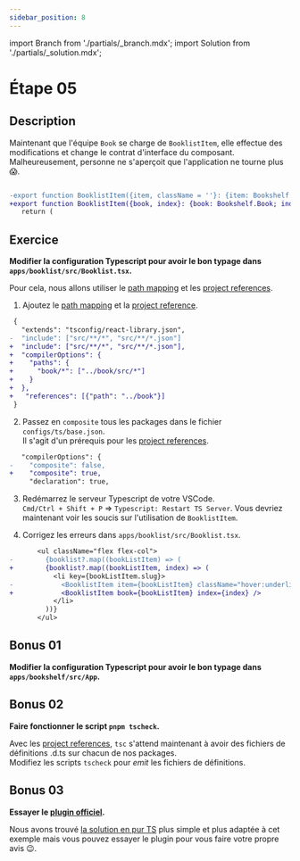 ```yaml
---
sidebar_position: 8
---
```


import Branch from './partials/\_branch.mdx';
import Solution from './partials/\_solution.mdx';

# Étape 05

<Branch step="05" />

## Description

Maintenant que l'équipe `Book` se charge de `BooklistItem`, elle effectue des modifications et change le contrat d'interface du composant.
Malheureusement, personne ne s'aperçoit que l'application ne tourne plus 😱.

```diff title="apps/book/src/BooklistItem.tsx"

-export function BooklistItem({item, className = ''}: {item: Bookshelf.Book; className?: string}) {
+export function BooklistItem({book, index}: {book: Bookshelf.Book; index: number}) {
   return (
```

## Exercice

**Modifier la configuration Typescript pour avoir le bon typage dans `apps/booklist/src/Booklist.tsx`.**

Pour cela, nous allons utiliser le [path mapping](https://www.typescriptlang.org/docs/handbook/module-resolution.html#path-mapping) et les [project references](https://www.typescriptlang.org/docs/handbook/project-references.html#what-is-a-project-reference).

1. Ajoutez le [path mapping](https://www.typescriptlang.org/docs/handbook/module-resolution.html#path-mapping) et la [project reference](https://www.typescriptlang.org/docs/handbook/project-references.html#what-is-a-project-reference).

```diff title="apps/booklist/tsconfig.json"
 {
   "extends": "tsconfig/react-library.json",
-  "include": ["src/**/*", "src/**/*.json"]
+  "include": ["src/**/*", "src/**/*.json"],
+  "compilerOptions": {
+    "paths": {
+      "book/*": ["../book/src/*"]
+    }
+  },
+   "references": [{"path": "../book"}]
 }
```

2. Passez en `composite` tous les packages dans le fichier `configs/ts/base.json`.  
   Il s'agit d'un prérequis pour les [project references](https://www.typescriptlang.org/docs/handbook/project-references.html#what-is-a-project-reference).

```diff title="configs/ts/base.json"
   "compilerOptions": {
-    "composite": false,
+    "composite": true,
     "declaration": true,
```

3. Redémarrez le serveur Typescript de votre VSCode.  
   `Cmd/Ctrl + Shift + P` => `Typescript: Restart TS Server`.
   Vous devriez maintenant voir les soucis sur l'utilisation de `BooklistItem`.

4. Corrigez les erreurs dans `apps/booklist/src/Booklist.tsx`.

```diff title="apps/booklist/src/Booklist.tsx"
       <ul className="flex flex-col">
-        {booklist?.map((bookListItem) => (
+        {booklist?.map((bookListItem, index) => (
           <li key={bookListItem.slug}>
-            <BooklistItem item={bookListItem} className="hover:underline" />
+            <BooklistItem book={bookListItem} index={index} />
           </li>
         ))}
       </ul>
```

## Bonus 01

**Modifier la configuration Typescript pour avoir le bon typage dans `apps/bookshelf/src/App`.**

## Bonus 02

**Faire fonctionner le script `pnpm tscheck`.**

Avec les [project references](https://www.typescriptlang.org/docs/handbook/project-references.html#what-is-a-project-reference), `tsc` s'attend maintenant à avoir des fichiers de définitions .d.ts sur chacun de nos packages.  
Modifiez les scripts `tscheck` pour _emit_ les fichiers de définitions.

## Bonus 03

**Essayer le [plugin officiel](https://github.com/module-federation/nextjs-mf/tree/main/packages/typescript).**

Nous avons trouvé [la solution en pur TS](https://github.com/module-federation/module-federation-examples/tree/931ea0e5776d1b1f2c68217d9681e5912cda19ec/typescript-project-references) plus simple et plus adaptée à cet exemple mais vous pouvez essayer le plugin pour vous faire votre propre avis 😉.

<Solution step="05" />
